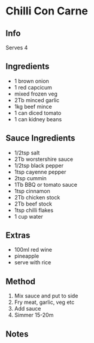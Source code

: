 # Chilli Con Carne

## Info

Serves 4

## Ingredients

* 1 brown onion
* 1 red capcicum
* mixed frozen veg
* 2Tb minced garlic
* 1kg beef mince
* 1 can diced tomato
* 1 can kidney beans

## Sauce Ingredients

* 1/2tsp salt
* 2Tb worstershire sauce
* 1/2tsp black pepper
* 1tsp cayenne pepper
* 2tsp cummin
* 1Tb BBQ or tomato sauce
* 1tsp cinnamon
* 2Tb chicken stock
* 2Tb beef stock
* 1tsp chilli flakes
* 1 cup water

## Extras

* 100ml red wine
* pineapple
* serve with rice

## Method

1. Mix sauce and put to side
2. Fry meat, garlic, veg etc
3. Add sauce
4. Simmer 15-20m

## Notes
